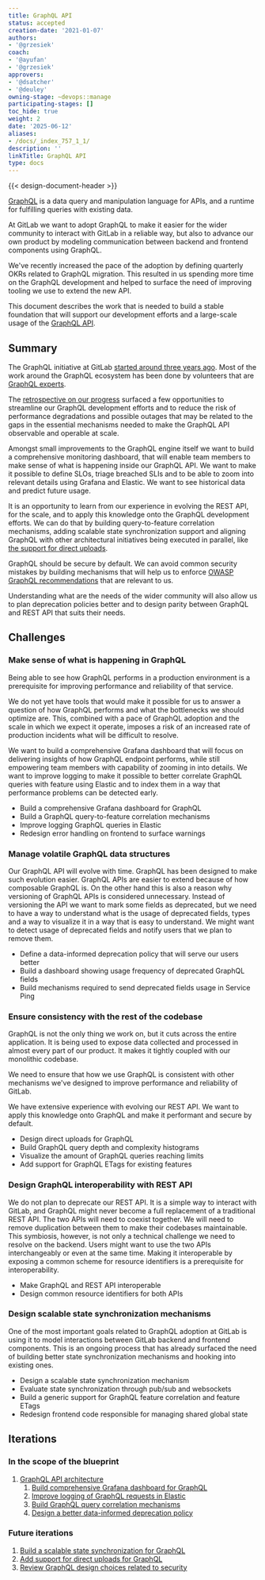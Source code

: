 ```yaml
---
title: GraphQL API
status: accepted
creation-date: '2021-01-07'
authors:
- '@grzesiek'
coach:
- '@ayufan'
- '@grzesiek'
approvers:
- '@dsatcher'
- '@deuley'
owning-stage: ~devops::manage
participating-stages: []
toc_hide: true
weight: 2
date: '2025-06-12'
aliases:
- /docs/_index_757_1_1/
description: ''
linkTitle: GraphQL API
type: docs
---
```


{{< design-document-header >}}

[GraphQL](https://graphql.org/) is a data query and manipulation language for
APIs, and a runtime for fulfilling queries with existing data.

At GitLab we want to adopt GraphQL to make it easier for the wider community to
interact with GitLab in a reliable way, but also to advance our own product by
modeling communication between backend and frontend components using GraphQL.

We've recently increased the pace of the adoption by defining quarterly OKRs
related to GraphQL migration. This resulted in us spending more time on the
GraphQL development and helped to surface the need of improving tooling we use
to extend the new API.

This document describes the work that is needed to build a stable foundation that
will support our development efforts and a large-scale usage of the [GraphQL API](https://docs.gitlab.com/ee/api/graphql/index.html).

## Summary

The GraphQL initiative at GitLab [started around three years ago](https://gitlab.com/gitlab-org/gitlab/-/commit/9c6c17cbcdb8bf8185fc1b873dcfd08f723e4df5).
Most of the work around the GraphQL ecosystem has been done by volunteers that are
[GraphQL experts](https://gitlab.com/groups/gitlab-org/graphql-experts/-/group_members?with_inherited_permissions=exclude).

The [retrospective on our progress](https://gitlab.com/gitlab-org/gitlab/-/issues/235659)
surfaced a few opportunities to streamline our GraphQL development efforts and
to reduce the risk of performance degradations and possible outages that may
be related to the gaps in the essential mechanisms needed to make the GraphQL
API observable and operable at scale.

Amongst small improvements to the GraphQL engine itself we want to build a
comprehensive monitoring dashboard, that will enable team members to make sense
of what is happening inside our GraphQL API. We want to make it possible to define
SLOs, triage breached SLIs and to be able to zoom into relevant details using
Grafana and Elastic. We want to see historical data and predict future usage.

It is an opportunity to learn from our experience in evolving the REST API, for
the scale, and to apply this knowledge onto the GraphQL development efforts. We
can do that by building query-to-feature correlation mechanisms, adding
scalable state synchronization support and aligning GraphQL with other
architectural initiatives being executed in parallel, like
[the support for direct uploads](https://gitlab.com/gitlab-org/gitlab/-/issues/280819).

GraphQL should be secure by default. We can avoid common security mistakes by
building mechanisms that will help us to enforce
[OWASP GraphQL recommendations](https://cheatsheetseries.owasp.org/cheatsheets/GraphQL_Cheat_Sheet.html)
that are relevant to us.

Understanding what are the needs of the wider community will also allow us to
plan deprecation policies better and to design parity between GraphQL and REST
API that suits their needs.

## Challenges

### Make sense of what is happening in GraphQL

Being able to see how GraphQL performs in a production environment is a
prerequisite for improving performance and reliability of that service.

We do not yet have tools that would make it possible for us to answer a
question of how GraphQL performs and what the bottlenecks we should optimize
are. This, combined with a pace of GraphQL adoption and the scale in which we
expect it operate, imposes a risk of an increased rate of production incidents
what will be difficult to resolve.

We want to build a comprehensive Grafana dashboard that will focus on
delivering insights of how GraphQL endpoint performs, while still empowering
team members with capability of zooming in into details. We want to improve
logging to make it possible to better correlate GraphQL queries with feature
using Elastic and to index them in a way that performance problems can be
detected early.

- Build a comprehensive Grafana dashboard for GraphQL
- Build a GraphQL query-to-feature correlation mechanisms
- Improve logging GraphQL queries in Elastic
- Redesign error handling on frontend to surface warnings

### Manage volatile GraphQL data structures

Our GraphQL API will evolve with time. GraphQL has been designed to make such
evolution easier. GraphQL APIs are easier to extend because of how composable
GraphQL is. On the other hand this is also a reason why versioning of GraphQL
APIs is considered unnecessary. Instead of versioning the API we want to mark
some fields as deprecated, but we need to have a way to understand what is the
usage of deprecated fields, types and a way to visualize it in a way that is
easy to understand. We might want to detect usage of deprecated fields and
notify users that we plan to remove them.

- Define a data-informed deprecation policy that will serve our users better
- Build a dashboard showing usage frequency of deprecated GraphQL fields
- Build mechanisms required to send deprecated fields usage in Service Ping

### Ensure consistency with the rest of the codebase

GraphQL is not the only thing we work on, but it cuts across the entire
application. It is being used to expose data collected and processed in almost
every part of our product. It makes it tightly coupled with our monolithic
codebase.

We need to ensure that how we use GraphQL is consistent with other mechanisms
we've designed to improve performance and reliability of GitLab.

We have extensive experience with evolving our REST API. We want to apply
this knowledge onto GraphQL and make it performant and secure by default.

- Design direct uploads for GraphQL
- Build GraphQL query depth and complexity histograms
- Visualize the amount of GraphQL queries reaching limits
- Add support for GraphQL ETags for existing features

### Design GraphQL interoperability with REST API

We do not plan to deprecate our REST API. It is a simple way to interact with
GitLab, and GraphQL might never become a full replacement of a traditional REST
API. The two APIs will need to coexist together. We will need to remove
duplication between them to make their codebases maintainable. This symbiosis,
however, is not only a technical challenge we need to resolve on the backend.
Users might want to use the two APIs interchangeably or even at the same time.
Making it interoperable by exposing a common scheme for resource identifiers is
a prerequisite for interoperability.

- Make GraphQL and REST API interoperable
- Design common resource identifiers for both APIs

### Design scalable state synchronization mechanisms

One of the most important goals related to GraphQL adoption at GitLab is using
it to model interactions between GitLab backend and frontend components. This
is an ongoing process that has already surfaced the need of building better
state synchronization mechanisms and hooking into existing ones.

- Design a scalable state synchronization mechanism
- Evaluate state synchronization through pub/sub and websockets
- Build a generic support for GraphQL feature correlation and feature ETags
- Redesign frontend code responsible for managing shared global state

## Iterations

### In the scope of the blueprint

1. [GraphQL API architecture](https://gitlab.com/groups/gitlab-org/-/epics/5842)
   1. [Build comprehensive Grafana dashboard for GraphQL](https://gitlab.com/groups/gitlab-org/-/epics/5841)
   1. [Improve logging of GraphQL requests in Elastic](https://gitlab.com/groups/gitlab-org/-/epics/4646)
   1. [Build GraphQL query correlation mechanisms](https://gitlab.com/groups/gitlab-org/-/epics/5320)
   1. [Design a better data-informed deprecation policy](https://gitlab.com/groups/gitlab-org/-/epics/5321)

### Future iterations

1. [Build a scalable state synchronization for GraphQL](https://gitlab.com/groups/gitlab-org/-/epics/5319)
1. [Add support for direct uploads for GraphQL](https://gitlab.com/gitlab-org/gitlab/-/issues/280819)
1. [Review GraphQL design choices related to security](https://gitlab.com/gitlab-org/security/gitlab/-/issues/339)
